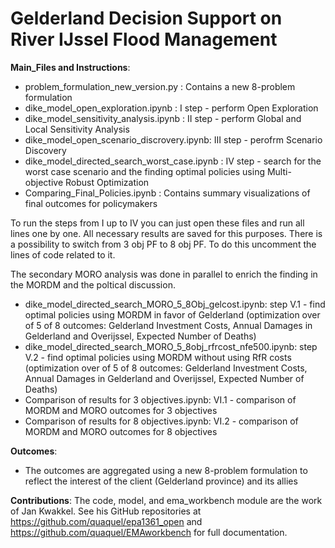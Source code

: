 # Gelderland Decision Support on River IJssel Flood Management

__Main_Files and Instructions__:
 - problem_formulation_new_version.py : Contains a new 8-problem formulation
 - dike_model_open_exploration.ipynb : I step - perform Open Exploration
 - dike_model_sensitivity_analysis.ipynb : II step - perform Global and Local Sensitivity Analysis
 - dike_model_open_scenario_discrovery.ipynb: III step - perofrm Scenario Discovery
 - dike_model_directed_search_worst_case.ipynb : IV step - search for the worst case scenario and the finding optimal policies using Multi-objective Robust Optimization 
  - Comparing_Final_Policies.ipynb : Contains summary visualizations of final outcomes for policymakers 

To run the steps from I up to IV you can just open these files and run all lines one by one. All necessary results are saved for this purposes. There is a possibility to switch from 3 obj PF to 8 obj PF. To do this uncomment the lines of code related to it.

The secondary MORO analysis was done in parallel to enrich the finding in the MORDM and the poltical discussion.

- dike_model_directed_search_MORO_5_8Obj_gelcost.ipynb: step V.1 - find optimal policies using MORDM in favor of Gelderland (optimization over of 5 of 8 outcomes: Gelderland Investment Costs, Annual Damages in Gelderland and Overijssel, Expected Number of Deaths)
 - dike_model_directed_search_MORO_5_8obj_rfrcost_nfe500.ipynb: step V.2 - find optimal policies using MORDM without using RfR costs (optimization over of 5 of 8 outcomes: Gelderland Investment Costs, Annual Damages in Gelderland and Overijssel, Expected Number of Deaths)
 - Comparison of results for 3 objectives.ipynb: VI.1 - comparison of MORDM and MORO outcomes for 3 objectives 
 - Comparison of results for 8 objectives.ipynb: VI.2 - comparison of MORDM and MORO outcomes for 8 objectives

__Outcomes__:
 - The outcomes are aggregated using a new 8-problem formulation to reflect the interest of the client (Gelderland province) and its allies

__Contributions__:
The code, model, and ema_workbench module are the work of Jan Kwakkel. See his GitHub repositories at https://github.com/quaquel/epa1361_open and https://github.com/quaquel/EMAworkbench for full documentation. 



